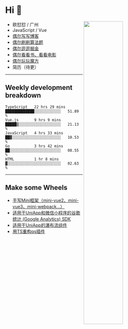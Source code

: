 # Hi 👋

[<img align="right" width="50%" src="https://github-readme-stats.vercel.app/api?username=OUDUIDUI&theme=dark&show_icons=true">](https://metrics.lecoq.io/OUDUIDUI?template=classic&#41;)


- 欧怼怼 / 广州
- JavaScript / Vue
- [偶尔写写博客](ouduidui.cn)
- [偶尔刷刷算法题](https://github.com/OUDUIDUI/algorithm-brushing)
- [偶尔逛逛掘金](https://juejin.cn/user/4309700183594366)
- [偶尔看看书、看看电影](https://www.yuque.com/books/share/3ee1684b-8e19-4849-b5aa-13d1813ded6d)
- [偶尔玩玩魔方](https://cubing.com/results/person/2014OUSH01)
- 简历（待更）

---

##  Weekly development breakdown

<!--START_SECTION:waka-->
```text
TypeScript   22 hrs 29 mins  █████████████░░░░░░░░░░░░   51.89 % 
Vue.js       9 hrs 9 mins    █████▒░░░░░░░░░░░░░░░░░░░   21.13 % 
JavaScript   4 hrs 33 mins   ██▓░░░░░░░░░░░░░░░░░░░░░░   10.53 % 
Go           3 hrs 42 mins   ██░░░░░░░░░░░░░░░░░░░░░░░   08.55 % 
HTML         1 hr 8 mins     ▓░░░░░░░░░░░░░░░░░░░░░░░░   02.63 % 
```
<!--END_SECTION:waka-->



---

##  Make some Wheels

- [手写Mini框架（mini-vue2、mini-vue3、mini-webpack...）](https://github.com/OUDUIDUI/mini)
- [适用于UniApp和微信小程序的谷歌统计 (Google Analytics) SDK](https://github.com/OUDUIDUI/ga-tracker)
- [适用于UniApp的瀑布流组件](https://github.com/OUDUIDUI/uniapp-waterfalls-flow)
- [用TS重构qs插件](https://github.com/OUDUIDUI/qs)


